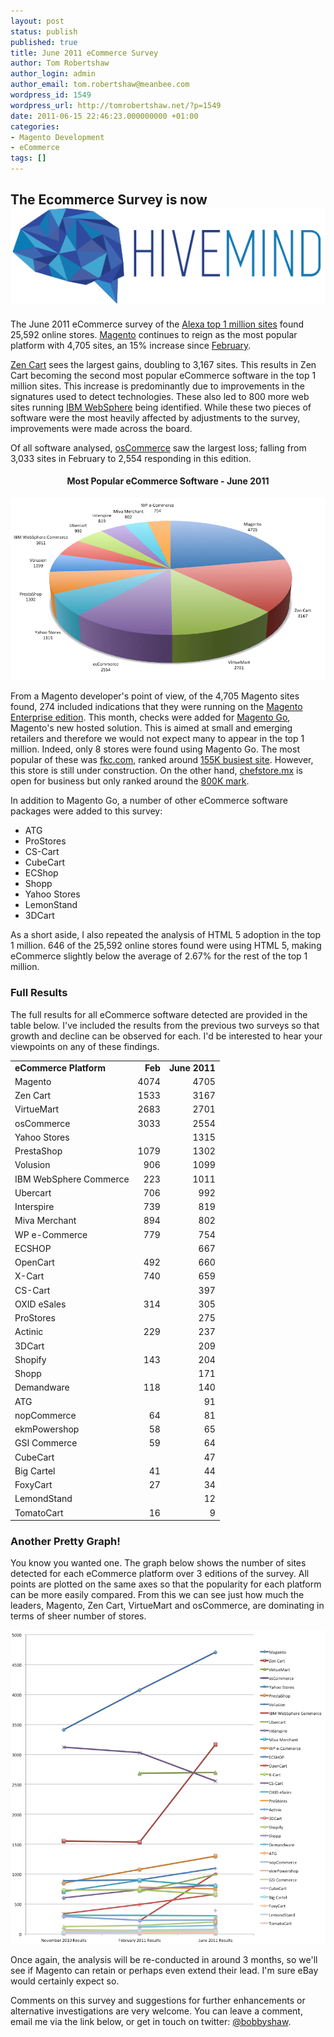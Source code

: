 ```yaml
---
layout: post
status: publish
published: true
title: June 2011 eCommerce Survey
author: Tom Robertshaw
author_login: admin
author_email: tom.robertshaw@meanbee.com
wordpress_id: 1549
wordpress_url: http://tomrobertshaw.net/?p=1549
date: 2011-06-15 22:46:23.000000000 +01:00
categories:
- Magento Development
- eCommerce
tags: []
---
```


<div class="hivemind-promo">
    <h2>The Ecommerce Survey is now <a href="https://askhivemind.com/"><img src="/img/2015/06/hivemind_logo.svg" class="hivemind_logo" /></a></h2>
</div>

The June 2011 eCommerce survey of the <a href="http://www.alexa.com/topsites">Alexa top 1 million sites</a> found 25,592 online stores.  <a href="http://www.magentocommerce.com/">Magento</a> continues to reign as the most popular platform with 4,705 sites, an 15% increase since <a href="http://tomrobertshaw.net/2011/02/magento-extends-lead-in-ecommerce-survey-february-2011/">February</a>.

<a href="http://www.zen-cart.com/">Zen Cart</a> sees the largest gains, doubling to 3,167 sites.  This results in Zen Cart becoming the second most popular eCommerce software in the top 1 million sites.  This increase is predominantly due to improvements in the signatures used to detect technologies.  These also led to 800 more web sites running <a href="http://www.ibm.com/software/websphere/">IBM WebSphere</a> being identified.  While these two pieces of software were the most heavily affected by adjustments to the survey, improvements were made across the board.

Of all software analysed, <a href="http://www.oscommerce.com/">osCommerce</a> saw the largest loss; falling from 3,033 sites in February to 2,554 responding in this edition.

<h4 style="text-align: center;"><strong>Most Popular eCommerce Software - June 2011</strong></h4>

<img class="aligncenter size-full wp-image-1557" title="June 2011 eCommerce Survey" src="/img/2011/06/June-2011-eCommerce-Survey.png" alt="June 2011 eCommerce Survey" />

From a Magento developer's point of view, of the 4,705 Magento sites found, 274 included indications that they were running on the <a href="http://www.magentocommerce.com/product/enterprise-edition">Magento Enterprise edition</a>.   This month, checks were added for <a href="http://www.magentocommerce.com/go/">Magento Go</a>, Magento's new hosted solution.  This is aimed at small and emerging retailers and therefore we would not expect many to appear in the top 1 million.  Indeed, only 8 stores were found using Magento Go.    The most popular of these was <a href="http://fkc.com">fkc.com</a>, ranked around <a href="http://www.alexa.com/siteinfo/fkc.com">155K busiest site</a>.  However, this store is still under construction.   On the other hand, <a href="http://chefstore.mx/">chefstore.mx</a> is open for business but only ranked around the <a href="http://www.alexa.com/siteinfo/chefstore.mx">800K mark</a>.

In addition to Magento Go, a number of other eCommerce software packages were added to this survey:
<ul>
	<li>ATG</li>
	<li>ProStores</li>
	<li>CS-Cart</li>
	<li>CubeCart</li>
	<li>ECShop</li>
	<li>Shopp</li>
	<li>Yahoo Stores</li>
	<li>LemonStand</li>
	<li>3DCart</li>
</ul>

As a short aside, I also repeated the analysis of HTML 5 adoption in the top 1 million.  646 of the 25,592 online stores found were using HTML 5, making eCommerce slightly below the average of 2.67% for the rest of the top 1 million.

### Full Results

The full results for all eCommerce software detected are provided in the table below.  I've included the results from the previous two surveys so that growth and decline can be observed for each.  I'd be interested to hear your viewpoints on any of these findings.

<table>
<tbody>
<tr>
<td><strong>eCommerce Platform</strong></td>
<td align="right"><strong>Feb</strong></td>
<td align="right"><strong>June 2011</strong></td>
</tr>
<tr>
<td>Magento</td>
<td align="right">4074</td>
<td align="right">4705</td>
</tr>
<tr>
<td>Zen Cart</td>
<td align="right">1533</td>
<td align="right">3167</td>
</tr>
<tr>
<td>VirtueMart</td>
<td align="right">2683</td>
<td align="right">2701</td>
</tr>
<tr>
<td>osCommerce</td>
<td align="right">3033</td>
<td align="right">2554</td>
</tr>
<tr>
<td>Yahoo Stores</td>
<td />
<td align="right">1315</td>
</tr>
<tr>
<td>PrestaShop</td>
<td align="right">1079</td>
<td align="right">1302</td>
</tr>
<tr>
<td>Volusion</td>
<td align="right">906</td>
<td align="right">1099</td>
</tr>
<tr>
<td>IBM WebSphere Commerce</td>
<td align="right">223</td>
<td align="right">1011</td>
</tr>
<tr>
<td>Ubercart</td>
<td align="right">706</td>
<td align="right">992</td>
</tr>
<tr>
<td>Interspire</td>
<td align="right">739</td>
<td align="right">819</td>
</tr>
<tr>
<td>Miva Merchant</td>
<td align="right">894</td>
<td align="right">802</td>
</tr>
<tr>
<td>WP e-Commerce</td>
<td align="right">779</td>
<td align="right">754</td>
</tr>
<tr>
<td>ECSHOP</td>
<td />
<td align="right">667</td>
</tr>
<tr>
<td>OpenCart</td>
<td align="right">492</td>
<td align="right">660</td>
</tr>
<tr>
<td>X-Cart</td>
<td align="right">740</td>
<td align="right">659</td>
</tr>
<tr>
<td>CS-Cart</td>
<td />
<td align="right">397</td>
</tr>
<tr>
<td>OXID eSales</td>
<td align="right">314</td>
<td align="right">305</td>
</tr>
<tr>
<td>ProStores</td>
<td />
<td align="right">275</td>
</tr>
<tr>
<td>Actinic</td>
<td align="right">229</td>
<td align="right">237</td>
</tr>
<tr>
<td>3DCart</td>
<td />
<td align="right">209</td>
</tr>
<tr>
<td>Shopify</td>
<td align="right">143</td>
<td align="right">204</td>
</tr>
<tr>
<td>Shopp</td>
<td />
<td align="right">171</td>
</tr>
<tr>
<td>Demandware</td>
<td align="right">118</td>
<td align="right">140</td>
</tr>
<tr>
<td>ATG</td>
<td />
<td align="right">91</td>
</tr>
<tr>
<td>nopCommerce</td>
<td align="right">64</td>
<td align="right">81</td>
</tr>
<tr>
<td>ekmPowershop</td>
<td align="right">58</td>
<td align="right">65</td>
</tr>
<tr>
<td>GSI Commerce</td>
<td align="right">59</td>
<td align="right">64</td>
</tr>
<tr>
<td>CubeCart</td>
<td />
<td align="right">47</td>
</tr>
<tr>
<td>Big Cartel</td>
<td align="right">41</td>
<td align="right">44</td>
</tr>
<tr>
<td>FoxyCart</td>
<td align="right">27</td>
<td align="right">34</td>
</tr>
<tr>
<td>LemondStand</td>
<td />
<td align="right">12</td>
</tr>
<tr>
<td>TomatoCart</td>
<td align="right">16</td>
<td align="right">9</td>
</tr>
</tbody>
</table>


### Another Pretty Graph!

You know you wanted one.   The graph below shows the number of sites detected for each eCommerce platform over 3 editions of the survey.  All points are plotted on the same axes so that the popularity for each platform can be more easily compared.  From this we can see just how much the leaders, Magento, Zen Cart, VirtueMart and osCommerce, are dominating in terms of sheer number of stores.

<img src="/img/2011/06/eCommerce-comparison.png" alt="eCommerce comparison" title="eCommerce comparison" />

Once again, the analysis will be re-conducted in around 3 months, so we'll see if Magento can retain or perhaps even extend their lead.  I'm sure eBay would certainly expect so.

Comments on this survey and suggestions for further enhancements or alternative investigations are very welcome.  You can leave a comment, email me via the link below, or get in touch on twitter: <a href="http://www.twitter.com/bobbyshaw">@bobbyshaw</a>.
